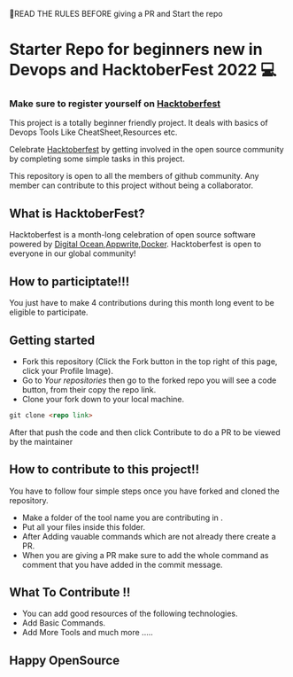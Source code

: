 🔴READ THE RULES BEFORE giving a PR and Start the repo
# Starter Repo for beginners new in  Devops and HacktoberFest 2022 :computer:

### Make sure to register yourself on  [Hacktoberfest](https://hacktoberfest.com/auth/)
This project is a totally beginner friendly project. It deals with basics of Devops Tools Like CheatSheet,Resources etc.

Celebrate [Hacktoberfest](https://hacktoberfest.com/) by getting involved in the open source community by completing some simple tasks in this project.

This repository is open to all the members of github community. Any member can contribute to this project without being a collaborator.


## What is HacktoberFest?

Hacktoberfest is a month-long celebration of open source software powered by [Digital Ocean](https://www.digitalocean.com/go/developer-brand?utm_campaign=apac_brand_kw_en_cpc&utm_adgroup=digitalocean_exact_exact&_keyword=digital%20ocean&_device=c&_adposition=&utm_content=conversion&utm_medium=cpc&utm_source=google&gclid=Cj0KCQjw1vSZBhDuARIsAKZlijQZkO8VvVcwSI8C06zAYsg-Y8uAaV_PCFPWGVUB58m-gqwy1Q5Q8rwaAjF4EALw_wcB),[Appwrite](https://appwrite.io/),[Docker](https://www.docker.com/). Hacktoberfest is open to everyone in our global community!

## How to participtate!!!

You just have to make 4 contributions during this month long event to be eligible to participate.

## Getting started

* Fork this repository (Click the Fork button in the top right of this page, click your Profile Image).
* Go to *Your repositories* then go to the forked repo you will see a code button, from their copy the repo link.
* Clone your fork down to your local machine.

```markdown
git clone <repo link>
```

After that push the code and then click Contribute to do a PR to be viewed by the maintainer
## How to contribute to this project!!

You have to follow four simple steps once you have forked and cloned the repository.
* Make a folder of the tool name you are contributing in .
* Put all your files  inside this folder.
* After Adding vauable commands which are not already there create a PR.
* When you are giving a PR make sure to add the whole command as comment  that you have added in the commit message. 
## What To Contribute !!
* You can add good resources of the following technologies.
* Add Basic Commands.
* Add More Tools and  much more .....

## Happy OpenSource
